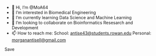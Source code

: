 - 👋 Hi, I’m @MoA64
- 👀 I’m interested in Biomedical Engineering
- 🌱 I’m currently learning Data Science and Machine Learning
- 💞️ I’m looking to collaborate on Bioinformatics Resesarch and Development
- 📫 How to reach me: School: antise43@students.rowan.edu   Personal: morganantisell@gmail.com

<!---
MoA64/MoA64 is a ✨ special ✨ repository because its `README.md` (this file) appears on your GitHub profile.
You can click the Preview link to take a look at your changes.
--->Save

